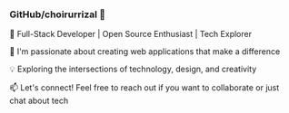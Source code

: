 ### GitHub/choirurrizal 👋

🚀 Full-Stack Developer | Open Source Enthusiast | Tech Explorer

🌱 I'm passionate about creating web applications that make a difference

💡 Exploring the intersections of technology, design, and creativity

📫 Let's connect! Feel free to reach out if you want to collaborate or just chat about tech

<!--
![GitHub Stats](https://github-readme-stats.vercel.app/api?username=choirurrizal&show_icons=true)
-->
